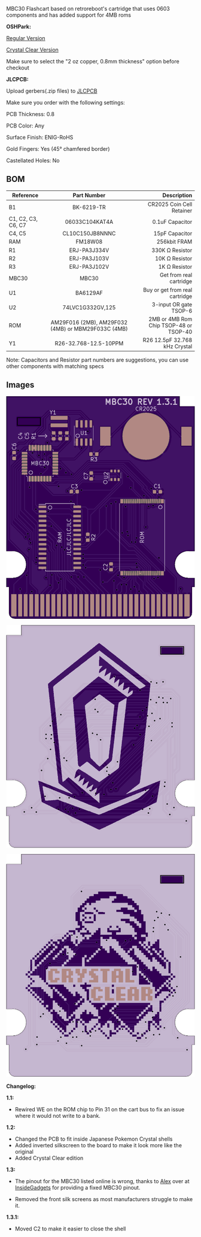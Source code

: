 MBC30 Flashcart based on retroreboot's cartridge that uses 0603 components and has added support for 4MB roms

**OSHPark:** 

[Regular Version](https://oshpark.com/projects/eZvd0kCq)

[Crystal Clear Version](https://oshpark.com/shared_projects/8hbLymja)

Make sure to select the "2 oz copper, 0.8mm thickness" option before checkout


**JLCPCB:**

Upload gerbers(.zip files) to [JLCPCB](http://jlcpcb.com)

Make sure you order with the following settings:

PCB Thickness: 0.8

PCB Color: Any

Surface Finish: ENIG-RoHS

Gold Fingers: Yes (45° chamfered border)

Castellated Holes: No


## BOM

| Reference        | Part Number           | Description  |
| ------------- |:-------------:| -----:|
| B1 | BK-6219-TR | CR2025 Coin Cell Retainer |
| C1, C2, C3, C6, C7 | 06033C104KAT4A | 0.1uF Capacitor |
| C4, C5 | CL10C150JB8NNNC | 15pF Capacitor |
| RAM | FM18W08 | 256kbit FRAM |
| R1 | ERJ-PA3J334V | 330K Ω Resistor |
| R2 | ERJ-PA3J103V | 10K Ω Resistor |
| R3 | ERJ-PA3J102V | 1K Ω Resistor |
| MBC30 | MBC30 | Get from real cartridge |
| U1 | BA6129AF | Buy or get from real cartridge |
| U2 | 74LVC1G332GV,125 | 3-input OR gate TSOP-6 |
| ROM | AM29F016 (2MB), AM29F032 (4MB) or MBM29F033C (4MB) | 2MB or 4MB Rom Chip TSOP-48 or TSOP-40 |
| Y1 | R26-32.768-12.5-10PPM | R26 12.5pF 32.768 kHz Crystal |

Note: Capacitors and Resistor part numbers are suggestions, you can use other components with matching specs

## Images

![Front](front.png)


![Back](back.png)

![CCBack](cc-back.png)


**Changelog:**

**1.1:**

- Rewired WE on the ROM chip to Pin 31 on the cart bus to fix an issue where it would not write to a bank.

**1.2:**

- Changed the PCB to fit inside Japanese Pokemon Crystal shells
- Added inverted silkscreen to the board to make it look more like the original
- Added Crystal Clear edition

**1.3:**

- The pinout for the MBC30 listed online is wrong, thanks to [Alex](https://github.com/insidegadgets) over at [InsideGadgets](https://shop.insidegadgets.com/) for providing a fixed MBC30 pinout.

- Removed the front silk screens as most manufacturers struggle to make it.

**1.3.1:**

- Moved C2 to make it easier to close the shell
